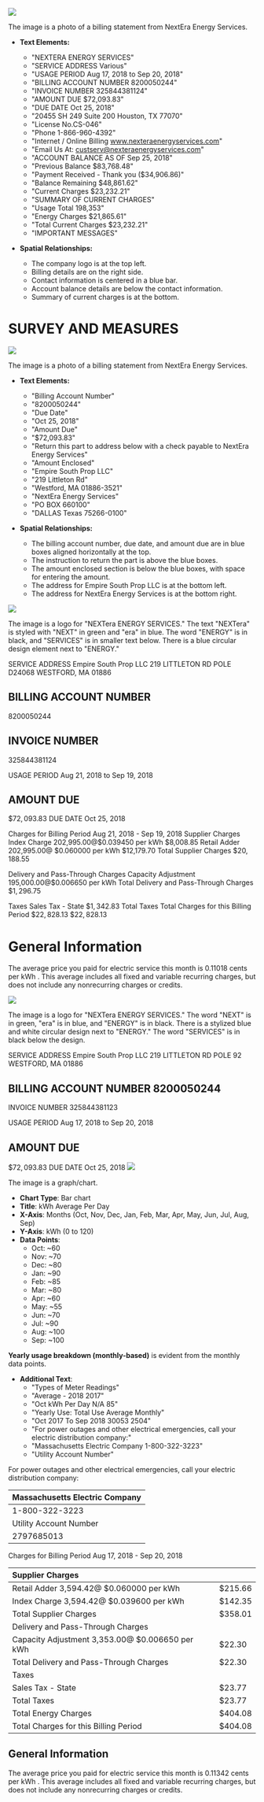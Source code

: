 ![](images/img-0.jpeg)

The image is a photo of a billing statement from NextEra Energy Services. 

- **Text Elements:**
  - "NEXTERA ENERGY SERVICES"
  - "SERVICE ADDRESS Various"
  - "USAGE PERIOD Aug 17, 2018 to Sep 20, 2018"
  - "BILLING ACCOUNT NUMBER 8200050244"
  - "INVOICE NUMBER 325844381124"
  - "AMOUNT DUE $72,093.83"
  - "DUE DATE Oct 25, 2018"
  - "20455 SH 249 Suite 200 Houston, TX 77070"
  - "License No.CS-046"
  - "Phone 1-866-960-4392"
  - "Internet / Online Billing www.nexteraenergyservices.com"
  - "Email Us At: custserv@nexteraenergyservices.com"
  - "ACCOUNT BALANCE AS OF Sep 25, 2018"
  - "Previous Balance $83,768.48"
  - "Payment Received - Thank you ($34,906.86)"
  - "Balance Remaining $48,861.62"
  - "Current Charges $23,232.21"
  - "SUMMARY OF CURRENT CHARGES"
  - "Usage Total 198,353"
  - "Energy Charges $21,865.61"
  - "Total Current Charges $23,232.21"
  - "IMPORTANT MESSAGES"

- **Spatial Relationships:**
  - The company logo is at the top left.
  - Billing details are on the right side.
  - Contact information is centered in a blue bar.
  - Account balance details are below the contact information.
  - Summary of current charges is at the bottom.

# SURVEY AND MEASURES 

![](images/img-1.jpeg)

The image is a photo of a billing statement from NextEra Energy Services.

- **Text Elements:**
  - "Billing Account Number"
  - "8200050244"
  - "Due Date"
  - "Oct 25, 2018"
  - "Amount Due"
  - "$72,093.83"
  - "Return this part to address below with a check payable to NextEra Energy Services"
  - "Amount Enclosed"
  - "Empire South Prop LLC"
  - "219 Littleton Rd"
  - "Westford, MA 01886-3521"
  - "NextEra Energy Services"
  - "PO BOX 660100"
  - "DALLAS Texas 75266-0100"

- **Spatial Relationships:**
  - The billing account number, due date, and amount due are in blue boxes aligned horizontally at the top.
  - The instruction to return the part is above the blue boxes.
  - The amount enclosed section is below the blue boxes, with space for entering the amount.
  - The address for Empire South Prop LLC is at the bottom left.
  - The address for NextEra Energy Services is at the bottom right.

![](images/img-2.jpeg)

The image is a logo for "NEXTera ENERGY SERVICES." The text "NEXTera" is styled with "NEXT" in green and "era" in blue. The word "ENERGY" is in black, and "SERVICES" is in smaller text below. There is a blue circular design element next to "ENERGY."

SERVICE ADDRESS
Empire South Prop LLC
219 LITTLETON RD POLE D24068 WESTFORD, MA 01886

## BILLING ACCOUNT NUMBER

8200050244

## INVOICE NUMBER

325844381124

USAGE PERIOD
Aug 21, 2018 to Sep 19, 2018

## AMOUNT DUE

$\$ 72,093.83$
DUE DATE
Oct 25, 2018

Charges for Billing Period Aug 21, 2018 - Sep 19, 2018
Supplier Charges
Index Charge 202,995.00@\$0.039450 per kWh
\$8,008.85
Retail Adder 202,995.00@ \$0.060000 per kWh
\$12,179.70
Total Supplier Charges
$\$ 20,188.55$

Delivery and Pass-Through Charges
Capacity Adjustment 195,000.00@\$0.006650 per kWh
Total Delivery and Pass-Through Charges
$\$ 1,296.75$

Taxes
Sales Tax - State
$\$ 1,342.83$
Total Taxes
Total Charges for this Billing Period
$\$ 22,828.13$
$\$ 22,828.13$

# General Information 

The average price you paid for electric service this month is 0.11018 cents per kWh . This average includes all fixed and variable recurring charges, but does not include any nonrecurring charges or credits.

![](images/img-3.jpeg)

The image is a logo for "NEXTera ENERGY SERVICES." The word "NEXT" is in green, "era" is in blue, and "ENERGY" is in black. There is a stylized blue and white circular design next to "ENERGY." The word "SERVICES" is in black below the design.

SERVICE ADDRESS Empire South Prop LLC 219 LITTLETON RD POLE 92 WESTFORD, MA 01886

## BILLING ACCOUNT NUMBER 8200050244

INVOICE NUMBER 325844381123

USAGE PERIOD
Aug 17, 2018 to Sep 20, 2018

## AMOUNT DUE

$\$ 72,093.83$
DUE DATE
Oct 25, 2018
![](images/img-4.jpeg)

The image is a graph/chart.

- **Chart Type**: Bar chart
- **Title**: kWh Average Per Day
- **X-Axis**: Months (Oct, Nov, Dec, Jan, Feb, Mar, Apr, May, Jun, Jul, Aug, Sep)
- **Y-Axis**: kWh (0 to 120)
- **Data Points**: 
  - Oct: ~60
  - Nov: ~70
  - Dec: ~80
  - Jan: ~90
  - Feb: ~85
  - Mar: ~80
  - Apr: ~60
  - May: ~55
  - Jun: ~70
  - Jul: ~90
  - Aug: ~100
  - Sep: ~100

**Yearly usage breakdown (monthly-based)** is evident from the monthly data points.

- **Additional Text**:
  - "Types of Meter Readings"
  - "Average - 2018 2017"
  - "Oct kWh Per Day N/A 85"
  - "Yearly Use: Total Use Average Monthly"
  - "Oct 2017 To Sep 2018 30053 2504"
  - "For power outages and other electrical emergencies, call your electric distribution company:"
  - "Massachusetts Electric Company 1-800-322-3223"
  - "Utility Account Number"

For power outages and other electrical emergencies, call your electric distribution company:

| Massachusetts Electric Company |
| :-- |
| 1-800-322-3223 |
| Utility Account Number |
| 2797685013 |

Charges for Billing Period Aug 17, 2018 - Sep 20, 2018

| Supplier Charges |  |
| :-- | :-- |
| Retail Adder 3,594.42@ \$0.060000 per kWh | $\$ 215.66$ |
| Index Charge 3,594.42@ \$0.039600 per kWh | $\$ 142.35$ |
| Total Supplier Charges | $\$ 358.01$ |
| Delivery and Pass-Through Charges |  |
| Capacity Adjustment 3,353.00@ \$0.006650 per kWh | $\$ 22.30$ |
| Total Delivery and Pass-Through Charges | $\$ 22.30$ |
| Taxes |  |
| Sales Tax - State | $\$ 23.77$ |
| Total Taxes | $\$ 23.77$ |
| Total Energy Charges | $\$ 404.08$ |
| Total Charges for this Billing Period | $\$ 404.08$ |

## General Information

The average price you paid for electric service this month is 0.11342 cents per kWh . This average includes all fixed and variable recurring charges, but does not include any nonrecurring charges or credits.
